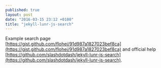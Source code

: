 ```yaml
---
published: true
layout: post
date: "2016-03-15 23:12 +0100"
title: "jekyll-lunr-js-search"
---
```


Example search page [https://gist.github.com/flohei/91d987a1827023bef8ca](https://gist.github.com/flohei/91d987a1827023bef8ca) and official help [https://github.com/slashdotdash/jekyll-lunr-js-search](https://github.com/slashdotdash/jekyll-lunr-js-search).
